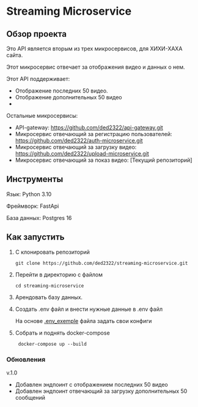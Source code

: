 # Streaming Microservice
## Обзор проекта
Это API является вторым из трех микросервисов, для ХИХИ-ХАХА сайта. 

Этот микросервис отвечает за отображения видео и данных о нем.

Этот API поддерживает:

- Отображение последних 50 видео.
- Отображение дополнительных 50 видео
- 
Остальные микросервисы:
- API-gateway: https://github.com/ded2322/api-gateway.git
- Микросервис отвечающий за регистрацию пользователей: https://github.com/ded2322/auth-microservice.git
- Микросервис отвечающий за загрузку видео: https://github.com/ded2322/upload-microservice.git
- Микросервис отвечающий за показ видео: [Текущий репозиторий]


## Инструменты

Язык: Python 3.10

Фреймворк: FastApi

База данных: Postgres 16


## Как запустить
1. С клонировать репозиторий
    ```text
    git clone https://github.com/ded2322/streaming-microservice.git
    ```

2. Перейти в директорию с файлом
    ```text
    cd streaming-microservice
    ```
3. Арендовать базу данных.
4. Создать .env файл и внести нужные данные в .env файл

    На основе [.env_exemple](.env_exemple) файла задать свои конфиги

5. Собрать и поднять docker-compose
    ```text
     docker-compose up --build 
    ```

### Обновления

v.1.0 

- Добавлен эндпоинт с отображением последних 50 видео
- Добавлен эндпоинт отвечающий за загрузку дополнительных 50 сообщений
